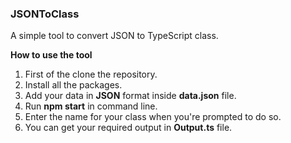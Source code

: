 ### JSONToClass
A simple tool to convert JSON to TypeScript class.

**How to use the tool**
1. First of the clone the repository.
2. Install all the packages.
3. Add your data in **JSON** format inside **data.json** file.
4. Run **npm start** in command line.
5. Enter the name for your class when you're prompted to do so.
6. You can get your required output in **Output.ts** file.

